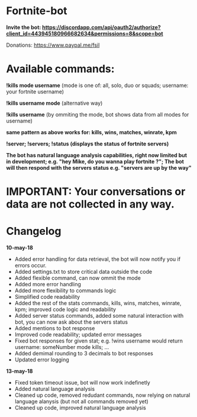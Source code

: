 # Fortnite-bot

**Invite the bot: https://discordapp.com/api/oauth2/authorize?client_id=443945180966682634&permissions=8&scope=bot**

Donations: https://www.paypal.me/fsil

# Available commands:
**!kills mode username** (mode is one of: all, solo, duo or squads; username: your fortnite username)

**!kills username mode** (alternative way)

**!kills username** (by ommiting the mode, bot shows data from all modes for username)

**same pattern as above works for: kills, wins, matches, winrate, kpm**

**!server; !servers; !status (displays the status of fortnite servers)**

**The bot has natural language analysis capabilities, right now limited but in development; e.g. "hey Mike, do you wanna play fortnite ?"; The bot will then respond with the servers status e.g. "servers are up by the way"**

# IMPORTANT: Your conversations or data are not collected in any way.

# Changelog 
**10-may-18**
- Added error handling for data retrieval, the bot will now notify you if errors occur.
- Added settings.txt to store critical data outside the code
- Added flexible command, can now ommit the mode
- Added more error handling
- Added more flexibility to commands logic
- Simplified code readability
- Added the rest of the stats commands, kills, wins, matches, winrate, kpm; improved code logic and readability
- Added server status commands, added some natural interaction with bot, you can now ask about the servers status
- Added mentions to bot response
- Improved code readability; updated error messages
- Fixed bot responses for given stat; e.g. !wins username would return username: someNumber mode kills; ...
- Added demimal rounding to 3 decimals to bot responses
- Updated error logging

**13-may-18**
- Fixed token timeout issue, bot will now work indefinetly
- Added natural language analysis
- Cleaned up code, removed redudant commands, now relying on natural language alanysis (but not all commands removed yet)
- Cleaned up code, improved natural language analysis